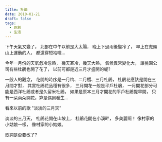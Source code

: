 ```yaml
---
title: 杜鵑
date: 2010-01-21
draft: false
tags:
  - 原創
  - 生活
---
```

下午天氣又變了，
北部在中午以前是大太陽，
晚上下過雨後變冷了，
早上在虎頭山上運動的人，
都還穿短袖哩...

今年一月份的天氣忽冷忽熱，
幾天寒冷，幾天大熱，
氣候異常變化大，
讓桃園公司有些杜鵑也開了花了，
以前可都是近三月才盛開的呢?

一般人的觀念，
花開的時序是一月梅、二月櫻、三月杜鵑，
杜鵑花應該是開在三月間才對，
其實杜鵑花品種有很多，
三月開花一般是平戶杜鵑，
一月開花部分可能是西洋杜鵑或者是久留米杜鵑，
如果是原本三月才開花的平戶杜鵑提早開，
只有一朵兩朵開花，算是偶爾發生...

看來以前的歌 "淡淡的三月天"

淡淡的三月天，
杜鵑花開在山坡上，
杜鵑花開在小溪畔，
多美麗啊！
像村家的小姑娘一樣，
像村家的小姑娘。

歌詞是否要改了?

